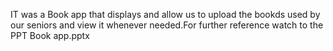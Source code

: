 IT was a Book app that displays and allow us to upload the bookds used by our seniors and view it whenever needed.For further reference watch to the PPT Book app.pptx

